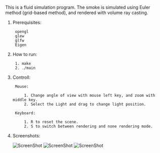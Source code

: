 This is a fluid simulation program. The smoke is simulated using Euler method (grid-based method), and rendered with volume ray casting.


1. Prerequisites:
	
		opengl
		glew
		glfw
		Eigen


2. How to run:
		
		1. make
		2. ./main

3. Controll:

		Mouse:
		
			1. Change angle of view with mouse left key, and zoom with middle key.
			2. Select the Light and drag to change light position.

		Keyboard:
		
			1. R to reset the scene.
			2. S to switch between rendering and none rendering mode.

4. Screenshots:

	![ScreenShot](https://raw.githubusercontent.com/nevermoe/SmokeSimulation/master/screenshots/screenshot1.png)
 	![ScreenShot](https://raw.githubusercontent.com/nevermoe/SmokeSimulation/master/screenshots/screenshot2.png)
 	![ScreenShot](https://raw.githubusercontent.com/nevermoe/SmokeSimulation/master/screenshots/no_rendering.png)

